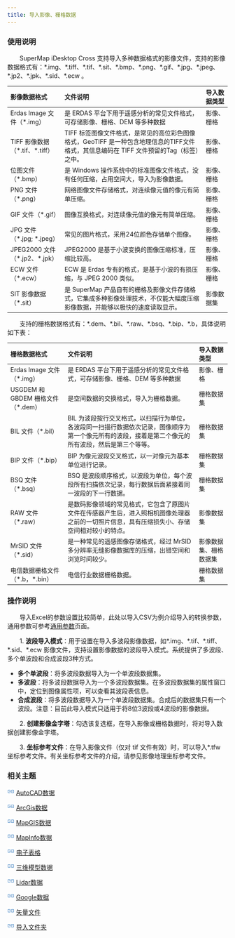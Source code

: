 ```yaml
---
title: 导入影像、栅格数据
---
```


### 使用说明

　　SuperMap iDesktop Cross 支持导入多种数据格式的影像文件，支持的影像数据格式有：\*.img、\*.tiff、\*.tif、\*.sit、\*.bmp、\*.png、\*.gif、\*.jpg、\*.jpeg、\*.jp2、\*.jpk、\*.sid、\*.ecw 。

 影像数据格式           | 文件说明             |  导入数据类型          
 :-------------- | :--------------- | :---------------
 Erdas Image 文件（\*.img） | 是 ERDAS 平台下用于遥感分析的常见文件格式，可存储影像、栅格、DEM 等多种数据 | 影像、栅格
 TIFF 影像数据（\*.tif、\*.tiff） | TIFF 标签图像文件格式，是常见的高位彩色图像格式，GeoTIFF 是一种包含地理信息的TIFF文件格式，其信息编码在 TIFF 文件预留的Tag（标签）之中。 | 影像、栅格
 位图文件（\*.bmp） | 是 Windows 操作系统中的标准图像文件格式，没有任何压缩，占用空间大，导入为影像数据。 | 影像、栅格
 PNG 文件（\*.png）| 网络图像文件存储格式，对连续像元值的像元有简单压缩。  | 影像、栅格 
 GIF 文件（\*.gif）| 图像互换格式，对连续像元值的像元有简单压缩。| 影像、栅格
 JPG 文件（\*.jpg; \*.jpeg）| 常见的图片格式，采用24位颜色存储单个图像。| 影像、栅格 
 JPEG2000 文件（\*.jp2、\*.jpk）| JPEG2000 是基于小波变换的图像压缩标准，压缩比较高。| 影像、栅格   
 ECW 文件（\*.ecw）| ECW 是 Erdas 专有的格式，是基于小波的有损压缩，与 JPEG 2000 类似。| 影像、栅格     
 SIT 影像数据（\*.sit）| 是 SuperMap 产品自有的栅格及影像文件存储格式，它集成多种影像处理技术，不仅能大幅度压缩影像数据，并能够以极快的速度读取显示。| 影像数据集 

　　支持的栅格数据格式有：\*.dem、\*.bil、\*.raw、\*.bsq、\*.bip、\*.b，具体说明如下表：

 栅格数据格式           | 文件说明             |  导入数据类型          
 :-------------- | :--------------- | :---------------
 Erdas Image 文件（\*.img） | 是 ERDAS 平台下用于遥感分析的常见文件格式，可存储影像、栅格、DEM 等多种数据 | 影像、栅格
 USGDEM 和 GBDEM 栅格文件（\*.dem）| 是空间数据的交换格式，导入为栅格数据。| 栅格数据集    
 BIL 文件（\*.bil）| BIL 为波段按行交叉格式，以扫描行为单位，各波段同一扫描行数据依次记录，图像顺序为第一个像元所有的波段，接着是第二个像元的所有波段，然后是第三个等等。| 栅格数据集    
 BIP 文件（\*.bip）| BIP 为像元波段交叉格式，以一对像元为基本单位进行记录。| 栅格数据集    
 BSQ 文件（\*.bsq）| BSQ 是波段顺序格式，以波段为单位，每个波段所有扫描依次记录，每行数据后面紧接着同一波段的下一行数据。| 栅格数据集    
 RAW 文件（\*.raw）| 是数码影像领域的常见格式，它包含了原图片文件在传感器产生后，进入照相机图像处理器之前的一切照片信息，具有压缩损失小、存储空间相对较小的特点。| 影像数据集    
 MrSID 文件（\*.sid）| 是一种常见的遥感图像存储格式，经过 MrSID 多分辨率无缝影像数据库的压缩，出错空间和浏览时间较少。| 影像数据集、栅格数据集    
 电信数据栅格文件（\*.b，\*.bin）| 电信行业数据栅格数据。| 栅格数据集 



### 操作说明

　　导入Excel的参数设置比较简单，此处以导入CSV为例介绍导入的转换参数，通用参数可参考[通用参数](GeneraParameters.html)页面。

　　1. **波段导入模式**：用于设置在导入多波段影像数据，如\*.img、\*.tif、\*.tiff、\*.sid、\*.ecw 影像文件，支持设置影像数据的波段导入模式。系统提供了多波段、多个单波段和合成波段3种方式。

  -  **多个单波段**：将多波段数据导入为一个单波段数据集。 
  -  **多波段**：将多波段数据导入为一个多波段数据集。在多波段数据集的属性窗口中，定位到图像属性项，可以查看其波段表信息。 
  -  **合成波段**：将多波段数据导入为一个单波段数据集。合成后的数据集只有一个波段。注意：目前此导入模式只适用于将8位3波段或4波段的影像数据。 

　　2. **创建影像金字塔**：勾选该复选框，在导入影像或栅格数据时，将对导入数据创建影像金字塔。

　　3. **坐标参考文件**：在导入影像文件（仅对 tif 文件有效）时，可以导入\*.tfw 坐标参考文件。有关坐标参考文件的介绍，请参见影像地理坐标参考文件。 


### 相关主题

![](img/smalltitle.png) [AutoCAD数据](ImportAutoCAD.html)

![](img/smalltitle.png) [ArcGis数据](ImportArcGIS.html)

![](img/smalltitle.png) [MapGIS数据](ImportMapGIS.html)

![](img/smalltitle.png) [MapInfo数据](ImportMapInfo.html)

![](img/smalltitle.png) [电子表格](ImportTable.html)

![](img/smalltitle.png) [三维模型数据](ImportModel.html)

![](img/smalltitle.png) [Lidar数据](ImportLidar.html)

![](img/smalltitle.png) [Google数据](ImportKML.html)

![](img/smalltitle.png) [矢量文件](ImportVectorFiles.html)

![](img/smalltitle.png) [导入文件夹](ImportFolder.html)




